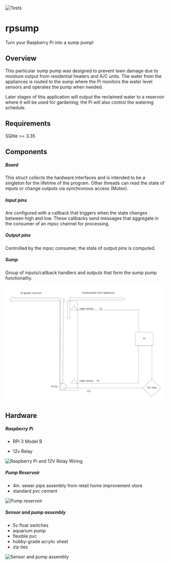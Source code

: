 ![Tests](https://github.com/daveminer/rpsump/actions/workflows/test.yml/badge.svg)

# rpsump

Turn your Raspberry Pi into a sump pump!

## Overview

This particular sump pump was designed to prevent lawn damage due to moisture output from residential heaters and A/C units. The water from the appliances is routed to the sump where the Pi monitors the water level sensors and operates the pump when needed.

Later stages of this application will output the reclaimed water to a reservoir where it will be used for gardening; the Pi will also control the watering schedule.

## Requirements

SQlite >= 3.35

## Components

##### Board

This struct collects the hardware interfaces and is intended to be a singleton for the lifetime of the program. Other threads can read the state of inputs or change outputs via synchronous access (Mutex).

##### Input pins

Are configured with a callback that triggers when the state changes between high and low. These callbacks send messages that aggregate in the consumer of an mpsc channel for processing.

##### Output pins

Controlled by the mpsc consumer, the state of output pins is computed.

##### Sump

Group of inputs/callback handlers and outputs that form the sump pump functionality.

![Sump pump diagram](./assets/rp_sump.png)

## Hardware

##### Raspberry Pi

- RPi 3 Model B

- 12v Relay

![Raspberry Pi and 12V Relay Wiring](https://drive.google.com/uc?id=1UQZAugLhoaG8qODDQBWJ980w4ulJBQFf)

##### Pump Reservoir

- 4in. sewer pipe assembly from retail home improvement store
- standard pvc cement

![Pump reservoir](https://drive.google.com/uc?id=1n1YzGied9_GeD2SX95VH9Bm8LnP7bPMG)

##### Sensor and pump assembly

- 5v float switches
- aquarium pump
- flexible pvc
- hobby-grade acrylic sheet
- zip ties

![Sensor and pump assembly](https://drive.google.com/uc?id=1mZDRnuOX3855pdJ-EjUzNaiFuBW8YkLJ)
